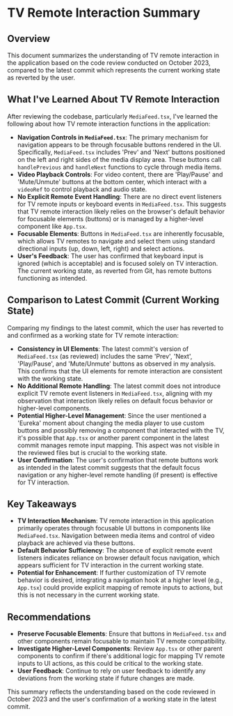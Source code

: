 # TV Remote Interaction Summary

## Overview
This document summarizes the understanding of TV remote interaction in the application based on the code review conducted on October 2023, compared to the latest commit which represents the current working state as reverted by the user.

## What I've Learned About TV Remote Interaction

After reviewing the codebase, particularly `MediaFeed.tsx`, I've learned the following about how TV remote interaction functions in the application:

- **Navigation Controls in `MediaFeed.tsx`**: The primary mechanism for navigation appears to be through focusable buttons rendered in the UI. Specifically, `MediaFeed.tsx` includes 'Prev' and 'Next' buttons positioned on the left and right sides of the media display area. These buttons call `handlePrevious` and `handleNext` functions to cycle through media items.
- **Video Playback Controls**: For video content, there are 'Play/Pause' and 'Mute/Unmute' buttons at the bottom center, which interact with a `videoRef` to control playback and audio state.
- **No Explicit Remote Event Handling**: There are no direct event listeners for TV remote inputs or keyboard events in `MediaFeed.tsx`. This suggests that TV remote interaction likely relies on the browser's default behavior for focusable elements (buttons) or is managed by a higher-level component like `App.tsx`.
- **Focusable Elements**: Buttons in `MediaFeed.tsx` are inherently focusable, which allows TV remotes to navigate and select them using standard directional inputs (up, down, left, right) and select actions.
- **User's Feedback**: The user has confirmed that keyboard input is ignored (which is acceptable) and is focused solely on TV interaction. The current working state, as reverted from Git, has remote buttons functioning as intended.

## Comparison to Latest Commit (Current Working State)

Comparing my findings to the latest commit, which the user has reverted to and confirmed as a working state for TV remote interaction:

- **Consistency in UI Elements**: The latest commit's version of `MediaFeed.tsx` (as reviewed) includes the same 'Prev', 'Next', 'Play/Pause', and 'Mute/Unmute' buttons as observed in my analysis. This confirms that the UI elements for remote interaction are consistent with the working state.
- **No Additional Remote Handling**: The latest commit does not introduce explicit TV remote event listeners in `MediaFeed.tsx`, aligning with my observation that interaction likely relies on default focus behavior or higher-level components.
- **Potential Higher-Level Management**: Since the user mentioned a 'Eureka' moment about changing the media player to use custom buttons and possibly removing a component that interacted with the TV, it's possible that `App.tsx` or another parent component in the latest commit manages remote input mapping. This aspect was not visible in the reviewed files but is crucial to the working state.
- **User Confirmation**: The user's confirmation that remote buttons work as intended in the latest commit suggests that the default focus navigation or any higher-level remote handling (if present) is effective for TV interaction.

## Key Takeaways

- **TV Interaction Mechanism**: TV remote interaction in this application primarily operates through focusable UI buttons in components like `MediaFeed.tsx`. Navigation between media items and control of video playback are achieved via these buttons.
- **Default Behavior Sufficiency**: The absence of explicit remote event listeners indicates reliance on browser default focus navigation, which appears sufficient for TV interaction in the current working state.
- **Potential for Enhancement**: If further customization of TV remote behavior is desired, integrating a navigation hook at a higher level (e.g., `App.tsx`) could provide explicit mapping of remote inputs to actions, but this is not necessary in the current working state.

## Recommendations

- **Preserve Focusable Elements**: Ensure that buttons in `MediaFeed.tsx` and other components remain focusable to maintain TV remote compatibility.
- **Investigate Higher-Level Components**: Review `App.tsx` or other parent components to confirm if there's additional logic for mapping TV remote inputs to UI actions, as this could be critical to the working state.
- **User Feedback**: Continue to rely on user feedback to identify any deviations from the working state if future changes are made.

This summary reflects the understanding based on the code reviewed in October 2023 and the user's confirmation of a working state in the latest commit. 